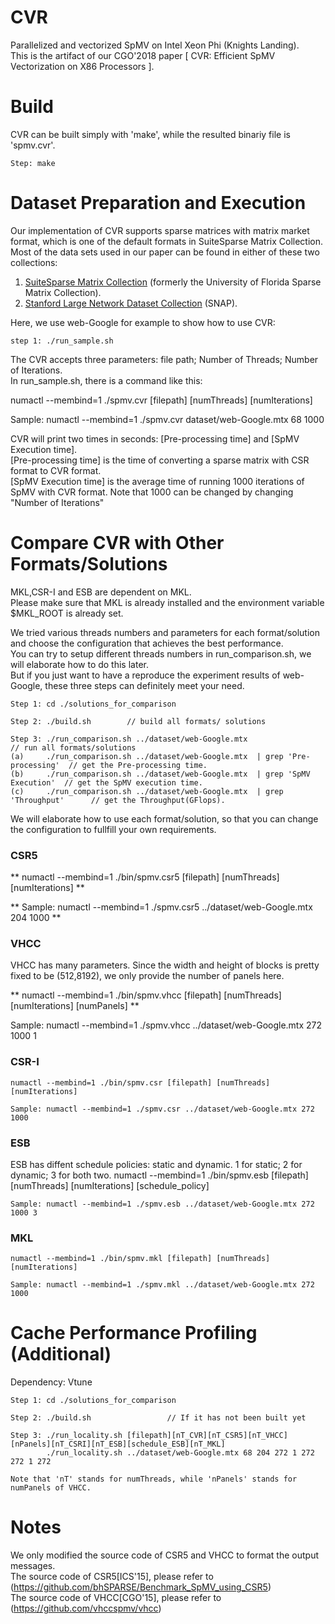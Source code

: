 # CVR
Parallelized and vectorized SpMV on Intel Xeon Phi (Knights Landing). <br>
This is the artifact of our CGO'2018 paper [ CVR: Efficient SpMV Vectorization on X86 Processors ]. <br>

# Build
CVR can be built simply with 'make', while the resulted binariy file is 'spmv.cvr'.

	Step: make       

# Dataset Preparation and Execution
Our implementation of CVR supports sparse matrices with matrix market format, which is one of the default formats in SuiteSparse Matrix Collection. Most of the data sets used in our paper can be found in either of these two collections:

1) [SuiteSparse Matrix Collection](https://sparse.tamu.edu) (formerly the University of Florida Sparse Matrix Collection).
2) [Stanford Large Network Dataset Collection](http://snap.stanford.edu/data/) (SNAP).

Here, we use web-Google for example to show how to use CVR:

	step 1: ./run_sample.sh

The CVR accepts three parameters: file path; Number of Threads; Number of Iterations. <br>
In run_sample.sh, there is a command like this:

numactl --membind=1 ./spmv.cvr [filepath] [numThreads] [numIterations]

Sample: numactl --membind=1 ./spmv.cvr dataset/web-Google.mtx 68 1000

CVR will print two times in seconds: [Pre-processing time] and [SpMV Execution time]. <br>
[Pre-processing time] is the time of converting a sparse matrix with CSR format to CVR format. <br>
[SpMV Execution time] is the average time of running 1000 iterations of SpMV with CVR format. Note that 1000 can be changed by changing "Number of Iterations" <br>

# Compare CVR with Other Formats/Solutions
MKL,CSR-I and ESB are dependent on MKL. <br>
Please make sure that MKL is already installed and the environment variable $MKL_ROOT is already set. <br>

We tried various threads numbers and parameters for each format/solution and choose the configuration that achieves the best performance.<br>
You can try to setup different threads numbers in run_comparison.sh, we will elaborate how to do this later. <br>
But if you just want to have a reproduce the experiment results of web-Google, these three steps can definitely meet your need. <br>

	Step 1: cd ./solutions_for_comparison

	Step 2: ./build.sh        // build all formats/ solutions

	Step 3: ./run_comparison.sh ../dataset/web-Google.mtx                           // run all formats/solutions 
	(a)     ./run_comparison.sh ../dataset/web-Google.mtx  | grep 'Pre-processing'  // get the Pre-processing time. 
	(b)     ./run_comparison.sh ../dataset/web-Google.mtx  | grep 'SpMV Execution'  // get the SpMV execution time. 
	(c)     ./run_comparison.sh ../dataset/web-Google.mtx  | grep 'Throughput'      // get the Throughput(GFlops).

We will elaborate how to use each format/solution, so that you can change the configuration to fullfill your own requirements.
### CSR5
** numactl --membind=1 ./bin/spmv.csr5 [filepath] [numThreads] [numIterations] **

** Sample: numactl --membind=1 ./spmv.csr5 ../dataset/web-Google.mtx 204 1000 **
### VHCC
VHCC has many parameters. Since the width and height of blocks is pretty fixed to be (512,8192), we only provide the number of panels here.

** numactl --membind=1 ./bin/spmv.vhcc [filepath] [numThreads] [numIterations] [numPanels] **
		
Sample: numactl --membind=1 ./spmv.vhcc ../dataset/web-Google.mtx 272 1000 1
### CSR-I
	numactl --membind=1 ./bin/spmv.csr [filepath] [numThreads] [numIterations]
	
	Sample: numactl --membind=1 ./spmv.csr ../dataset/web-Google.mtx 272 1000
### ESB
ESB has diffent schedule policies: static and dynamic. 1 for static; 2 for dynamic; 3 for both two.
	numactl --membind=1 ./bin/spmv.esb [filepath] [numThreads] [numIterations] [schedule_policy]

	Sample: numactl --membind=1 ./spmv.esb ../dataset/web-Google.mtx 272 1000 3
### MKL
	numactl --membind=1 ./bin/spmv.mkl [filepath] [numThreads] [numIterations]

	Sample: numactl --membind=1 ./spmv.mkl ../dataset/web-Google.mtx 272 1000


# Cache Performance Profiling (Additional)
Dependency:  Vtune

	Step 1: cd ./solutions_for_comparison
		
	Step 2: ./build.sh                 // If it has not been built yet

	Step 3: ./run_locality.sh [filepath][nT_CVR][nT_CSR5][nT_VHCC][nPanels][nT_CSRI][nT_ESB][schedule_ESB][nT_MKL]
	        ./run_locality.sh ../dataset/web-Google.mtx 68 204 272 1 272 272 1 272

	Note that 'nT' stands for numThreads, while 'nPanels' stands for numPanels of VHCC.

# Notes
We only modified the source code of CSR5 and VHCC to format the output messages. <br>
The source code of CSR5[ICS'15], please refer to (https://github.com/bhSPARSE/Benchmark_SpMV_using_CSR5)<br>
The source code of VHCC[CGO'15], please refer to (https://github.com/vhccspmv/vhcc) <br>




